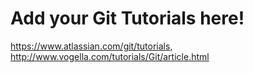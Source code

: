 # Add your Git Tutorials here!
https://www.atlassian.com/git/tutorials,
http://www.vogella.com/tutorials/Git/article.html
